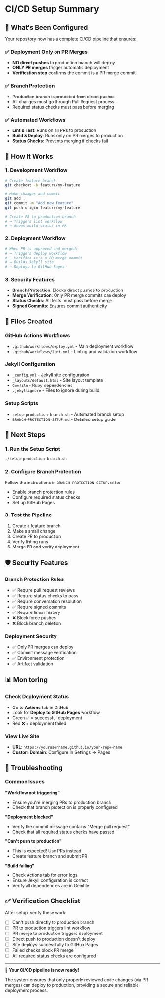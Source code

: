 # CI/CD Setup Summary

## 🎯 What's Been Configured

Your repository now has a complete CI/CD pipeline that ensures:

### ✅ **Deployment Only on PR Merges**
- **NO direct pushes** to production branch will deploy
- **ONLY PR merges** trigger automatic deployment
- **Verification step** confirms the commit is a PR merge commit

### ✅ **Branch Protection**
- Production branch is protected from direct pushes
- All changes must go through Pull Request process
- Required status checks must pass before merging

### ✅ **Automated Workflows**
- **Lint & Test**: Runs on all PRs to production
- **Build & Deploy**: Runs only on PR merges to production
- **Status Checks**: Prevents merging if checks fail

## 🚀 How It Works

### 1. **Development Workflow**
```bash
# Create feature branch
git checkout -b feature/my-feature

# Make changes and commit
git add .
git commit -m "Add new feature"
git push origin feature/my-feature

# Create PR to production branch
# → Triggers lint workflow
# → Shows build status in PR
```

### 2. **Deployment Workflow**
```bash
# When PR is approved and merged:
# → Triggers deploy workflow
# → Verifies it's a PR merge commit
# → Builds Jekyll site
# → Deploys to GitHub Pages
```

### 3. **Security Features**
- **Branch Protection**: Blocks direct pushes to production
- **Merge Verification**: Only PR merge commits can deploy
- **Status Checks**: All tests must pass before merge
- **Signed Commits**: Ensures commit authenticity

## 📁 Files Created

### GitHub Actions Workflows
- `.github/workflows/deploy.yml` - Main deployment workflow
- `.github/workflows/lint.yml` - Linting and validation workflow

### Jekyll Configuration
- `_config.yml` - Jekyll site configuration
- `_layouts/default.html` - Site layout template
- `Gemfile` - Ruby dependencies
- `.jekyllignore` - Files to ignore during build

### Setup Scripts
- `setup-production-branch.sh` - Automated branch setup
- `BRANCH-PROTECTION-SETUP.md` - Detailed setup guide

## 🔧 Next Steps

### 1. **Run the Setup Script**
```bash
./setup-production-branch.sh
```

### 2. **Configure Branch Protection**
Follow the instructions in `BRANCH-PROTECTION-SETUP.md` to:
- Enable branch protection rules
- Configure required status checks
- Set up GitHub Pages

### 3. **Test the Pipeline**
1. Create a feature branch
2. Make a small change
3. Create PR to production
4. Verify linting runs
5. Merge PR and verify deployment

## 🛡️ Security Features

### Branch Protection Rules
- ✅ Require pull request reviews
- ✅ Require status checks to pass
- ✅ Require conversation resolution
- ✅ Require signed commits
- ✅ Require linear history
- ❌ Block force pushes
- ❌ Block branch deletion

### Deployment Security
- ✅ Only PR merges can deploy
- ✅ Commit message verification
- ✅ Environment protection
- ✅ Artifact validation

## 📊 Monitoring

### Check Deployment Status
- Go to **Actions** tab in GitHub
- Look for **Deploy to GitHub Pages** workflow
- Green ✅ = successful deployment
- Red ❌ = deployment failed

### View Live Site
- **URL**: `https://yourusername.github.io/your-repo-name`
- **Custom Domain**: Configure in Settings → Pages

## 🚨 Troubleshooting

### Common Issues

**"Workflow not triggering"**
- Ensure you're merging PRs to production branch
- Check that branch protection is properly configured

**"Deployment blocked"**
- Verify the commit message contains "Merge pull request"
- Check that all required status checks have passed

**"Can't push to production"**
- This is expected! Use PRs instead
- Create feature branch and submit PR

**"Build failing"**
- Check Actions tab for error logs
- Ensure Jekyll configuration is correct
- Verify all dependencies are in Gemfile

## ✅ Verification Checklist

After setup, verify these work:

- [ ] Can't push directly to production branch
- [ ] PR to production triggers lint workflow
- [ ] PR merge to production triggers deployment
- [ ] Direct push to production doesn't deploy
- [ ] Site deploys successfully to GitHub Pages
- [ ] Failed checks block PR merge
- [ ] All required status checks are configured

---

**🎉 Your CI/CD pipeline is now ready!** 

The system ensures that only properly reviewed code changes (via PR merges) can deploy to production, providing a secure and reliable deployment process.
